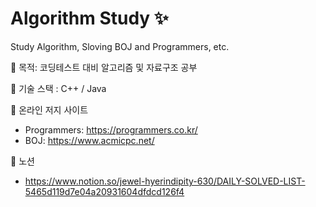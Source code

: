 # Algorithm Study ✨
Study Algorithm, Sloving BOJ and Programmers, etc.

🚗 목적: 코딩테스트 대비 알고리즘 및 자료구조 공부

🚕 기술 스택 : C++ / Java

🚙 온라인 저지 사이트
  - Programmers: https://programmers.co.kr/
  - BOJ: https://www.acmicpc.net/  

🚛 노션 
  - https://www.notion.so/jewel-hyerindipity-630/DAILY-SOLVED-LIST-5465d119d7e04a20931604dfdcd126f4

